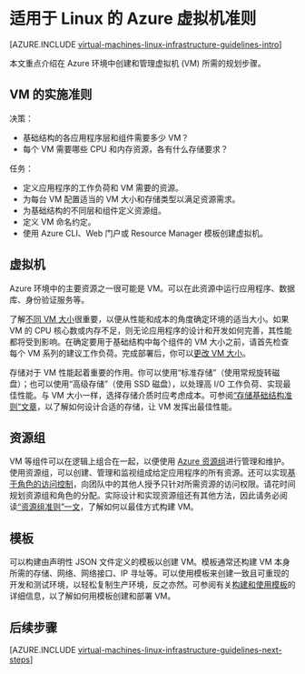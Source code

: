 <properties
    pageTitle="Azure Linux 虚拟机准则 | Azure"
    description="了解将 Linux 虚拟机部署到 Azure 中的关键设计和实施准则"
    documentationcenter=""
    services="virtual-machines-linux"
    author="iainfoulds"
    manager="timlt"
    editor=""
    tags="azure-resource-manager" />
<tags
    ms.assetid="740767d7-9a40-407b-93e7-c29dd976ffd7"
    ms.service="virtual-machines-linux"
    ms.workload="infrastructure-services"
    ms.tgt_pltfrm="vm-linux"
    ms.devlang="na"
    ms.topic="article"
    ms.date="12/16/2016"
    wacn.date="01/20/2017"
    ms.author="iainfou" />  


# 适用于 Linux 的 Azure 虚拟机准则
[AZURE.INCLUDE [virtual-machines-linux-infrastructure-guidelines-intro](../../includes/virtual-machines-linux-infrastructure-guidelines-intro.md)]

本文重点介绍在 Azure 环境中创建和管理虚拟机 (VM) 所需的规划步骤。

## VM 的实施准则
决策：

* 基础结构的各应用程序层和组件需要多少 VM？
* 每个 VM 需要哪些 CPU 和内存资源，各有什么存储要求？

任务：

* 定义应用程序的工作负荷和 VM 需要的资源。
* 为每台 VM 配置适当的 VM 大小和存储类型以满足资源需求。
* 为基础结构的不同层和组件定义资源组。
* 定义 VM 命名约定。
* 使用 Azure CLI、Web 门户或 Resource Manager 模板创建虚拟机。

## 虚拟机
Azure 环境中的主要资源之一很可能是 VM。可以在此资源中运行应用程序、数据库、身份验证服务等。

了解[不同 VM 大小](/documentation/articles/virtual-machines-linux-sizes/)很重要，以便从性能和成本的角度确定环境的适当大小。如果 VM 的 CPU 核心数或内存不足，则无论应用程序的设计和开发如何完善，其性能都将受到影响。在确定要用于基础结构中每个组件的 VM 大小之前，请首先检查每个 VM 系列的建议工作负荷。完成部署后，你可以[更改 VM 大小](/documentation/articles/virtual-machines-linux-change-vm-size/)。

存储对于 VM 性能起着重要的作用。你可以使用“标准存储”（使用常规旋转磁盘）；也可以使用“高级存储”（使用 SSD 磁盘），以处理高 I/O 工作负荷、实现最佳性能。与 VM 大小一样，选择存储介质时应考虑成本。可参阅[“存储基础结构准则”文章](/documentation/articles/virtual-machines-linux-infrastructure-storage-solutions-guidelines/)，以了解如何设计合适的存储，让 VM 发挥出最佳性能。

## 资源组
VM 等组件可以在逻辑上组合在一起，以便使用 [Azure 资源组](/documentation/articles/resource-group-overview/)进行管理和维护。使用资源组，可以创建、管理和监视组成给定应用程序的所有资源。还可以实现[基于角色的访问控制](/documentation/articles/role-based-access-control-what-is/)，向团队中的其他人授予只针对所需资源的访问权限。请花时间规划资源组和角色的分配。实际设计和实现资源组还有其他方法，因此请务必阅读[“资源组准则”一文](/documentation/articles/virtual-machines-linux-infrastructure-resource-groups-guidelines/)，了解如何以最佳方式构建 VM。

## 模板
可以构建由声明性 JSON 文件定义的模板以创建 VM。模板通常还构建 VM 本身所需的存储、网络、网络接口、IP 寻址等。可以使用模板来创建一致且可重现的开发和测试环境，以轻松复制生产环境，反之亦然。可参阅有关[构建和使用模板](/documentation/articles/resource-group-overview/#template-deployment)的详细信息，以了解如何用模板创建和部署 VM。

## <a name="next-steps"></a>后续步骤
[AZURE.INCLUDE [virtual-machines-linux-infrastructure-guidelines-next-steps](../../includes/virtual-machines-linux-infrastructure-guidelines-next-steps.md)]

<!---HONumber=Mooncake_0116_2017-->